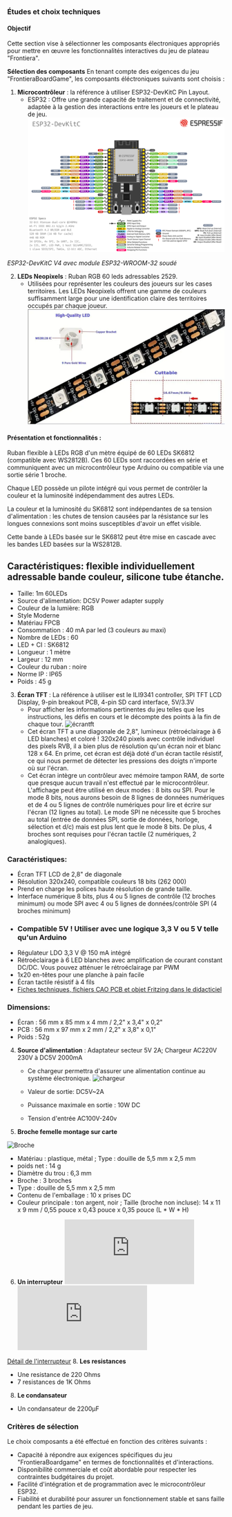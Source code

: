 
### Études et choix techniques

#### Objectif
Cette section vise à sélectionner les composants électroniques appropriés pour mettre en œuvre les fonctionnalités interactives du jeu de plateau "Frontiera".

**Sélection des composants** 
En tenant compte des exigences du jeu "FrontieraBoardGame", les composants éléctroniques suivants sont choisis :

1. **Microcontrôleur** : la référence à utiliser ESP32-DevKitC Pin Layout.
   - ESP32 : Offre une grande capacité de traitement et de connectivité, adaptée à la gestion des interactions entre les joueurs et le plateau de jeu.
   ![esp32](images/esp32-devkitC-v4-pinout.png)

*ESP32-DevKitC V4 avec module ESP32-WROOM-32 soudé*

2. **LEDs Neopixels** : Ruban RGB 60 leds adressables 2529.
   - Utilisées pour représenter les couleurs des joueurs sur les cases territoires. Les LEDs Neopixels offrent une gamme de couleurs suffisamment large pour une identification claire des territoires occupés par chaque joueur.
![ledneopixel](images/led.PNG)

#### Présentation et fonctionnalités :

Ruban flexible à LEDs RGB d'un mètre équipé de 60 LEDs SK6812 (compatible avec WS2812B). Ces 60 LEDs sont raccordées en série et communiquent avec un microcontrôleur type Arduino ou compatible via une sortie série 1 broche.

Chaque LED possède un pilote intégré qui vous permet de contrôler la couleur et la luminosité indépendamment des autres LEDs.

La couleur et la luminosité du SK6812 sont indépendantes de sa tension d'alimentation : les chutes de tension causées par la résistance sur les longues connexions sont moins susceptibles d'avoir un effet visible.

Cette bande à LEDs basée sur le SK6812 peut être mise en cascade avec les bandes LED basées sur la WS2812B.
## Caractéristiques: flexible individuellement adressable bande couleur, silicone tube étanche.
- Taille: 1m 60LEDs
- Source d'alimentation:	DC5V Power adapter supply
- Couleur de la lumière:	RGB
- Style	Moderne
- Matériau	FPCB
- Consommation : 40 mA par led (3 couleurs au maxi)
- Nombre de LEDs : 60
- LED + CI : SK6812
- Longueur : 1 mètre
- Largeur : 12 mm
- Couleur du ruban : noire
- Norme IP : IP65
- Poids : 45 g

3. **Écran TFT** : La référence à utiliser est le ILI9341 controller, SPI TFT LCD Display, 9-pin breakout PCB, 4-pin SD card interface, 5V/3.3V
   - Pour afficher les informations pertinentes du jeu telles que les instructions, les défis en cours et le décompte des points à la fin de chaque tour.
   ![écrantft](https://www.pjrc.com/store/display_ili9341_touch.jpg)
   - Cet écran TFT a une diagonale de 2,8", lumineux (rétroéclairage à 6 LED blanches) et coloré ! 320x240 pixels avec contrôle individuel des pixels RVB, il a bien plus de résolution qu'un écran noir et blanc 128 x 64. En prime, cet écran est déjà doté d'un écran tactile résistif, ce qui nous permet de détecter les pressions des doigts n'importe où sur l'écran.
   - Cet écran intègre un contrôleur avec mémoire tampon RAM, de sorte que presque aucun travail n'est effectué par le microcontrôleur. L'affichage peut être utilisé en deux modes : 8 bits ou SPI. Pour le mode 8 bits, nous aurons besoin de 8 lignes de données numériques et de 4 ou 5 lignes de contrôle numériques pour lire et écrire sur l'écran (12 lignes au total). Le mode SPI ne nécessite que 5 broches au total (entrée de données SPI, sortie de données, horloge, sélection et d/c) mais est plus lent que le mode 8 bits. De plus, 4 broches sont requises pour l'écran tactile (2 numériques, 2 analogiques).

### Caractéristiques:

   - Écran TFT LCD de 2,8" de diagonale
   - Résolution 320x240, compatible couleurs 18 bits (262 000)
   -  Prend en charge les polices haute résolution de grande taille.
   - Interface numérique 8 bits, plus 4 ou 5 lignes de contrôle (12 broches minimum) ou mode SPI avec 4 ou 5 lignes de données/contrôle SPI (4 broches minimum)
   - ### Compatible 5V ! Utiliser avec une logique 3,3 V ou 5 V telle qu'un Arduino
   - Régulateur LDO 3,3 V @ 150 mA intégré
   - Rétroéclairage à 6 LED blanches avec amplification de courant constant DC/DC. Vous pouvez atténuer le rétroéclairage par PWM
   - 1x20 en-têtes pour une planche à pain facile
   - Écran tactile résistif à 4 fils
   - [Fiches techniques, fichiers CAO PCB et objet Fritzing dans le didacticiel](https://www.pjrc.com/store/display_ili9341_touch.html)

### Dimensions:

   - Écran : 56 mm x 85 mm x 4 mm / 2,2" x 3,4" x 0,2"
   - PCB : 56 mm x 97 mm x 2 mm / 2,2" x 3,8" x 0,1"
   - Poids : 52g

4. **Source d'alimentation** : Adaptateur secteur 5V 2A; Chargeur AC220V 230V à DC5V 2000mA
   - Ce chargeur permettra d'assurer une alimentation continue au système électronique.
![chargeur](https://m.media-amazon.com/images/I/51Yq0LE2GjL._AC_SX466_.jpg)

   - Valeur de sortie:	DC5V~2A
   - Puissance maximale en sortie : 10W DC
   - Tension d'entrée	 AC100V-240v
5. **Broche femelle montage sur carte**

![Broche](https://tse2.mm.bing.net/th?id=OIP.JVKWCJpfVKyDZ6s9pE3KqgHaGK&pid=Api&P=0&h=180)

* Matériau : plastique, métal ; Type : douille de 5,5 mm x 2,5 mm
* poids net : 14 g
* Diamètre du trou : 6,3 mm
* Broche : 3 broches
* Type : douille de 5,5 mm x 2,5 mm
* Contenu de l'emballage : 10 x prises DC
* Couleur principale : ton argent, noir ; Taille (broche non incluse): 14 x 11 x 9 mm / 0,55 pouce x 0,43 pouce x 0,35 pouce (L * W * H)

6. **Un interrupteur**
![interrupteur](https://www.gotronic.fr/art-interrupteur-c6053r-27915.htm#)
![interrupteur](https://www.gotronic.fr/art-interrupteur-c6053r-27915.htm#)

[Détail de l'interrupteur](https://www.gotronic.fr/art-interrupteur-c6053r-27915.htm)
8. **Les resistances**
  - Une resistance de 220 Ohms
  - 7 resistances de 1K Ohms
  
8.  **Le condansateur**
  - Un condansateur de 2200µF


### Critères de sélection
Le choix composants a été effectué en fonction des critères suivants :
- Capacité à répondre aux exigences spécifiques du jeu "FrontieraBoardgame" en termes de fonctionnalités et d'interactions.
- Disponibilité commerciale et coût abordable pour respecter les contraintes budgétaires du projet.
- Facilité d'intégration et de programmation avec le microcontrôleur ESP32.
- Fiabilité et durabilité pour assurer un fonctionnement stable et sans faille pendant les parties de jeu.



